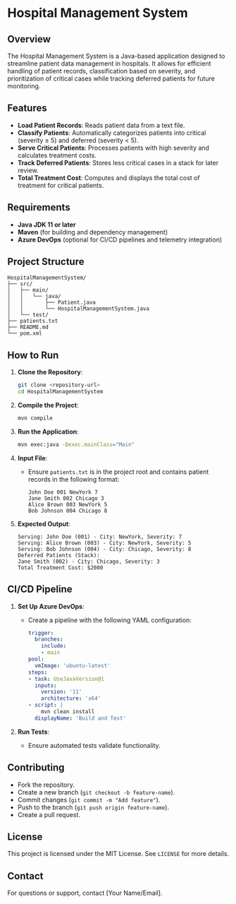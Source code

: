 # Hospital Management System

## Overview
The Hospital Management System is a Java-based application designed to streamline patient data management in hospitals. It allows for efficient handling of patient records, classification based on severity, and prioritization of critical cases while tracking deferred patients for future monitoring.

## Features
- **Load Patient Records**: Reads patient data from a text file.
- **Classify Patients**: Automatically categorizes patients into critical (severity ≥ 5) and deferred (severity < 5).
- **Serve Critical Patients**: Processes patients with high severity and calculates treatment costs.
- **Track Deferred Patients**: Stores less critical cases in a stack for later review.
- **Total Treatment Cost**: Computes and displays the total cost of treatment for critical patients.

## Requirements
- **Java JDK 11 or later**
- **Maven** (for building and dependency management)
- **Azure DevOps** (optional for CI/CD pipelines and telemetry integration)

## Project Structure
```
HospitalManagementSystem/
├── src/
│   ├── main/
│   │   └── java/
│   │       ├── Patient.java
│   │       └── HospitalManagementSystem.java
│   └── test/
├── patients.txt
├── README.md
└── pom.xml
```

## How to Run
1. **Clone the Repository**:
   ```bash
   git clone <repository-url>
   cd HospitalManagementSystem
   ```

2. **Compile the Project**:
   ```bash
   mvn compile
   ```

3. **Run the Application**:
   ```bash
   mvn exec:java -Dexec.mainClass="Main"
   ```

4. **Input File**:
   - Ensure `patients.txt` is in the project root and contains patient records in the following format:
     ```
     John Doe 001 NewYork 7
     Jane Smith 002 Chicago 3
     Alice Brown 003 NewYork 5
     Bob Johnson 004 Chicago 8
     ```

5. **Expected Output**:
   ```
   Serving: John Doe (001) - City: NewYork, Severity: 7
   Serving: Alice Brown (003) - City: NewYork, Severity: 5
   Serving: Bob Johnson (004) - City: Chicago, Severity: 8
   Deferred Patients (Stack):
   Jane Smith (002) - City: Chicago, Severity: 3
   Total Treatment Cost: $2000
   ```

## CI/CD Pipeline
1. **Set Up Azure DevOps**:
   - Create a pipeline with the following YAML configuration:
     ```yaml
     trigger:
       branches:
         include:
         - main
     pool:
       vmImage: 'ubuntu-latest'
     steps:
     - task: UseJavaVersion@1
       inputs:
         version: '11'
         architecture: 'x64'
     - script: |
         mvn clean install
       displayName: 'Build and Test'
     ```

2. **Run Tests**:
   - Ensure automated tests validate functionality.

## Contributing
- Fork the repository.
- Create a new branch (`git checkout -b feature-name`).
- Commit changes (`git commit -m "Add feature"`).
- Push to the branch (`git push origin feature-name`).
- Create a pull request.

## License
This project is licensed under the MIT License. See `LICENSE` for more details.

## Contact
For questions or support, contact [Your Name/Email].

